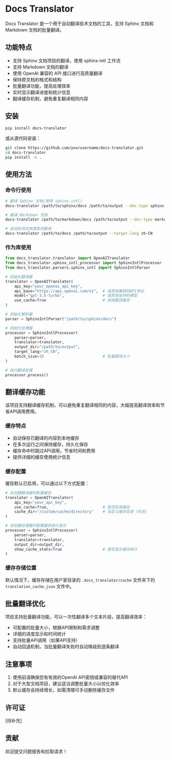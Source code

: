 # Docs Translator

Docs Translator 是一个用于自动翻译技术文档的工具，支持 Sphinx 文档和 Markdown 文档的批量翻译。

## 功能特点

- 支持 Sphinx 文档项目的翻译，使用 sphinx-intl 工作流
- 支持 Markdown 文档的翻译
- 使用 OpenAI 兼容的 API 接口进行高质量翻译
- 保持原文档的格式和结构
- 批量翻译功能，提高处理效率
- 实时显示翻译进度和统计信息
- 翻译缓存机制，避免重复翻译相同内容

## 安装

```bash
pip install docs-translator
```

或从源代码安装：

```bash
git clone https://github.com/yourusername/docs-translator.git
cd docs-translator
pip install -e .
```

## 使用方法

### 命令行使用

```bash
# 翻译 Sphinx 文档(使用 sphinx-intl)
docs-translator /path/to/sphinx/docs /path/to/output --doc-type sphinx-intl --target-lang zh-CN

# 翻译 Markdown 文档
docs-translator /path/to/markdown/docs /path/to/output --doc-type markdown --target-lang zh-CN

# 自动检测文档类型并翻译
docs-translator /path/to/docs /path/to/output --target-lang zh-CN
```

### 作为库使用

```python
from docs_translator.translator import OpenAITranslator
from docs_translator.sphinx_intl_processor import SphinxIntlProcessor
from docs_translator.parsers.sphinx_intl import SphinxIntlParser

# 初始化翻译器
translator = OpenAITranslator(
    api_key="your_openai_api_key",
    api_base="https://api.openai.com/v1",  # 或其他兼容的API地址
    model="gpt-3.5-turbo",                 # 或其他支持的模型
    use_cache=True                         # 启用翻译缓存
)

# 初始化解析器
parser = SphinxIntlParser("/path/to/sphinx/docs")

# 初始化处理器
processor = SphinxIntlProcessor(
    parser=parser,
    translator=translator,
    output_dir="/path/to/output",
    target_lang="zh_CN",
    batch_size=10                          # 批量翻译大小
)

# 执行翻译处理
processor.process()
```

## 翻译缓存功能

该项目支持翻译缓存机制，可以避免重复翻译相同的内容，大幅提高翻译效率和节省API调用费用。

### 缓存特点

- 自动保存已翻译的内容到本地缓存
- 在多次运行之间保持缓存，持久化保存
- 缓存命中时跳过API调用，节省时间和费用
- 提供详细的缓存使用统计信息

### 缓存配置

缓存默认已启用，可以通过以下方式配置：

```python
# 在创建翻译器时配置缓存
translator = OpenAITranslator(
    api_key="your_api_key",
    use_cache=True,                        # 是否启用缓存
    cache_dir="/custom/cache/directory"    # 自定义缓存目录（可选）
)

# 在创建处理器时配置缓存统计显示
processor = SphinxIntlProcessor(
    parser=parser,
    translator=translator,
    output_dir=output_dir,
    show_cache_stats=True                  # 是否显示缓存统计
)
```

### 缓存存储位置

默认情况下，缓存存储在用户家目录的 `.docs_translator/cache` 文件夹下的 `translation_cache.json` 文件中。

## 批量翻译优化

项目支持批量翻译功能，可以一次性翻译多个文本片段，提高翻译效率：

- 可配置的批量大小，根据API限制和需求调整
- 详细的进度显示和时间统计
- 支持批量API调用（如果API支持）
- 自动回退机制，当批量翻译失败时自动降级到逐条翻译

## 注意事项

1. 使用前请确保您有有效的OpenAI API密钥或兼容的替代API
2. 对于大型文档项目，建议适当调整批量大小以优化效率
3. 默认缓存会持续增长，如需清理可手动删除缓存文件

## 许可证

[待补充]

## 贡献

欢迎提交问题报告和拉取请求！

